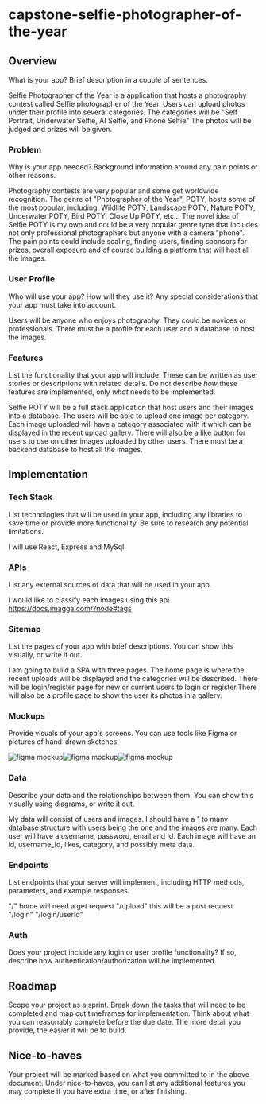 # capstone-selfie-photographer-of-the-year

## Overview

What is your app? Brief description in a couple of sentences.

Selfie Photographer of the Year is a application that hosts a photography contest called Selfie photographer of the Year. Users can upload photos under their profile into several categories. The categories will be "Self Portrait, Underwater Selfie, AI Selfie, and Phone Selfie" The photos will be judged and prizes will be given.

### Problem

Why is your app needed? Background information around any pain points or other reasons.

Photography contests are very popular and some get worldwide recognition. The genre of "Photographer of the Year", POTY, hosts some of the most popular, including, Wildlife POTY, Landscape POTY, Nature POTY, Underwater POTY, Bird POTY, Close Up POTY, etc... The novel idea of Selfie POTY is my own and could be a very popular genre type that includes not only professional photographers but anyone with a camera "phone". The pain points could include scaling, finding users, finding sponsors for prizes, overall exposure and of course building a platform that will host all the images.

### User Profile

Who will use your app? How will they use it? Any special considerations that your app must take into account.

Users will be anyone who enjoys photography. They could be novices or professionals. There must be a profile for each user and a database to host the images.

### Features

List the functionality that your app will include. These can be written as user stories or descriptions with related details. Do not describe _how_ these features are implemented, only _what_ needs to be implemented.

Selfie POTY will be a full stack application that host users and their images into a database. The users will be able to upload one image per category. Each image uploaded will have a category associated with it which can be displayed in the recent upload gallery. There will also be a like button for users to use on other images uploaded by other users. There must be a backend database to host all the images.

## Implementation

### Tech Stack

List technologies that will be used in your app, including any libraries to save time or provide more functionality. Be sure to research any potential limitations.

I will use React, Express and MySql.

### APIs

List any external sources of data that will be used in your app.

I would like to classify each images using this api. https://docs.imagga.com/?node#tags

### Sitemap

List the pages of your app with brief descriptions. You can show this visually, or write it out.

I am going to build a SPA with three pages. The home page is where the recent uploads will be displayed and the categories will be described. There will be login/register page for new or current users to login or register.There will also be a profile page to show the user its photos in a gallery.

### Mockups

Provide visuals of your app's screens. You can use tools like Figma or pictures of hand-drawn sketches.

![figma mockup](assets/images/mockup-home.png)![figma mockup](assets/images/mockup-login-register.png)![figma mockup](assets/images/mockup-profile.png)

### Data

Describe your data and the relationships between them. You can show this visually using diagrams, or write it out.

My data will consist of users and images. I should have a 1 to many database structure with users being the one and the images are many. Each user will have a username, password, email and Id. Each image will have an Id, username_Id, likes, category, and possibly meta data.

### Endpoints

List endpoints that your server will implement, including HTTP methods, parameters, and example responses.

"/" home will need a get request
"/upload" this will be a post request
"/login"
"/login/userId"

### Auth

Does your project include any login or user profile functionality? If so, describe how authentication/authorization will be implemented.

## Roadmap

Scope your project as a sprint. Break down the tasks that will need to be completed and map out timeframes for implementation. Think about what you can reasonably complete before the due date. The more detail you provide, the easier it will be to build.

## Nice-to-haves

Your project will be marked based on what you committed to in the above document. Under nice-to-haves, you can list any additional features you may complete if you have extra time, or after finishing.
